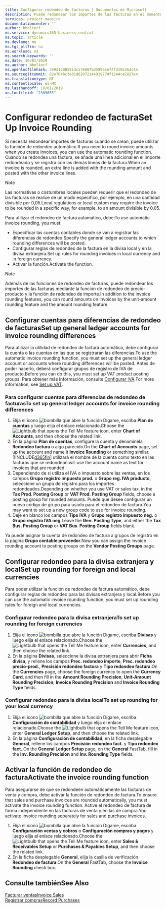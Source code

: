 ```yaml
---
title: Configurar redondeo de facturas | Documentos de Microsoft
description: Puede redondear los importes de las facturas en el momento en que éstas se crean. Además, las normativas o costumbres locales pueden requerir que el redondeo de las facturas se realice de un modo específico, por ejemplo, en una cantidad divisible por 0,05.
services: project-madeira
documentationcenter: ''
author: bholtorf
ms.service: dynamics365-business-central
ms.topic: article
ms.devlang: na
ms.tgt_pltfrm: na
ms.workload: na
ms.search.keywords: ''
ms.date: 10/01/2019
ms.author: bholtorf
ms.openlocfilehash: 399216085913c576007bd5996cef4f3192362c4b
ms.sourcegitcommit: 02e704bc3e01d62072144919774f1244c42827e4
ms.translationtype: HT
ms.contentlocale: es-MX
ms.lasthandoff: 10/01/2019
ms.locfileid: "2305655"
---
```

# <a name="set-up-invoice-rounding"></a><span data-ttu-id="384b9-104">Configurar redondeo de factura</span><span class="sxs-lookup"><span data-stu-id="384b9-104">Set Up Invoice Rounding</span></span>
<span data-ttu-id="384b9-105">Si necesita redondear importes de facturas cuando se crean, puede utilizar la función de redondeo automático.</span><span class="sxs-lookup"><span data-stu-id="384b9-105">If you need to round invoice amounts when you create invoices, you can use the automatic rounding function.</span></span> <span data-ttu-id="384b9-106">Cuando se redondea una factura, se añade una línea adicional en el importe redondeado y se registra con las demás líneas de la factura.</span><span class="sxs-lookup"><span data-stu-id="384b9-106">When an invoice is rounded, an extra line is added with the rounding amount and posted with the other invoice lines.</span></span>

> [!NOTE]  
>  <span data-ttu-id="384b9-107">Las normativas o costumbres locales pueden requerir que el redondeo de las facturas se realice de un modo específico, por ejemplo, en una cantidad divisible por 0,05.</span><span class="sxs-lookup"><span data-stu-id="384b9-107">Local regulations or local custom may require the invoice to be rounded in a specific way, for example, to an amount divisible by 0.05.</span></span>  

<span data-ttu-id="384b9-108">Para utilizar el redondeo de factura automático, debe:</span><span class="sxs-lookup"><span data-stu-id="384b9-108">To use automatic invoice rounding, you must:</span></span>  

* <span data-ttu-id="384b9-109">Especificar las cuentas contables donde se van a registrar las diferencias de redondeo.</span><span class="sxs-lookup"><span data-stu-id="384b9-109">Specify the general ledger accounts to which rounding differences will be posted.</span></span>  
* <span data-ttu-id="384b9-110">Configurar reglas de redondeo de la factura en la divisa local y en la divisa extranjera.</span><span class="sxs-lookup"><span data-stu-id="384b9-110">Set up rules for rounding invoices in local currency and in foreign currency.</span></span>  
* <span data-ttu-id="384b9-111">Activar la función.</span><span class="sxs-lookup"><span data-stu-id="384b9-111">Activate the function.</span></span>  

> [!NOTE]  
>  <span data-ttu-id="384b9-112">Además de las funciones de redondeo de facturas, puede redondear los importes de las facturas mediante la función de redondeo de precio-producto y la función de redondeo de importe.</span><span class="sxs-lookup"><span data-stu-id="384b9-112">In addition to the invoice rounding features, you can round amounts on invoices by the unit-amount rounding feature and the amount rounding feature.</span></span>  

## <a name="set-up-general-ledger-accounts-for-invoice-rounding-differences"></a><span data-ttu-id="384b9-113">Configurar cuentas para diferencias de redondeo de facturas</span><span class="sxs-lookup"><span data-stu-id="384b9-113">Set up general ledger accounts for invoice rounding differences</span></span>
<span data-ttu-id="384b9-114">Para utilizar la utilidad de redondeo de factura automático, debe configurar la cuenta o las cuentas en las que se registrarán las diferencias.</span><span class="sxs-lookup"><span data-stu-id="384b9-114">To use the automatic invoice rounding function, you must set up the general ledger account or accounts where rounding differences will be posted.</span></span> <span data-ttu-id="384b9-115">Antes de poder hacerlo, deberá configurar grupos de registro de IVA de producto.</span><span class="sxs-lookup"><span data-stu-id="384b9-115">Before you can do this, you must set up VAT product posting groups.</span></span> <span data-ttu-id="384b9-116">Para obtener más información, consulte [Configurar IVA](finance-setup-vat.md).</span><span class="sxs-lookup"><span data-stu-id="384b9-116">For more information, see [Set up VAT](finance-setup-vat.md).</span></span>  

### <a name="to-set-up-general-ledger-accounts-for-invoice-rounding-differences"></a><span data-ttu-id="384b9-117">Para configurar cuentas para diferencias de redondeo de facturas</span><span class="sxs-lookup"><span data-stu-id="384b9-117">To set up general ledger accounts for invoice rounding differences</span></span>  
1. <span data-ttu-id="384b9-118">Elija el icono ![bombilla que abre la función Dígame](media/ui-search/search_small.png "Dígame que desea hacer"), escriba **Plan de cuentas** y luego elija el enlace relacionado.</span><span class="sxs-lookup"><span data-stu-id="384b9-118">Choose the ![Lightbulb that opens the Tell Me feature](media/ui-search/search_small.png "Tell me what you want to do") icon, enter **Chart of Accounts**, and then choose the related link.</span></span>  
2. <span data-ttu-id="384b9-119">En la página **Plan de cuentas**, configure la cuenta y denomínela **Redondeo factura** o algo parecido.</span><span class="sxs-lookup"><span data-stu-id="384b9-119">On the **Chart of Accounts** page, set up the account and name it **Invoice Rounding** or something similar.</span></span> [!INCLUDE[d365fin](includes/d365fin_md.md)] <span data-ttu-id="384b9-120">utilizará el nombre de la cuenta como texto en las facturas que se redondean.</span><span class="sxs-lookup"><span data-stu-id="384b9-120">will use the account name as text for invoices that are rounded.</span></span>  
3. <span data-ttu-id="384b9-121">Dependiendo de si utiliza el IVA o impuesto sobre las ventas, en los campos **Grupo registro impuesto prod.** o **Grupo reg. IVA producto**, seleccione un grupo de registro para los importes redondeados.</span><span class="sxs-lookup"><span data-stu-id="384b9-121">Depending on whether you use VAT or sales tax, in the **Tax Prod. Posting Group** or **VAT Prod. Posting Group** fields, choose a posting group for rounded amounts.</span></span> <span data-ttu-id="384b9-122">Puede que desee configurar un nuevo código de grupo para usarlo para el redondeo de factura.</span><span class="sxs-lookup"><span data-stu-id="384b9-122">You may want to set up a new group code to use for invoice rounding.</span></span>
4. <span data-ttu-id="384b9-123">Deje en blanco los campos **Tipo IVA** y **Grupo registro impuesto neg.** o **Grupo registro IVA neg**.</span><span class="sxs-lookup"><span data-stu-id="384b9-123">Leave the **Gen. Posting Type**, and either the **Tax Bus. Posting Group** or **VAT Bus. Posting Group** fields blank.</span></span> <!-- Why do we say to leave these blank, when there are a lot of other fields we also leave blank but don't mention? -->  

<span data-ttu-id="384b9-124">Ya puede asignar la cuenta de redondeo de factura a grupos de registro en la página **Grupo contable proveedor**.</span><span class="sxs-lookup"><span data-stu-id="384b9-124">Now you can assign the invoice rounding account to posting groups on the **Vendor Posting Groups** page.</span></span>  <!-- Why only the vendor posting groups? -->

## <a name="set-up-rounding-for-foreign-and-local-currencies"></a><span data-ttu-id="384b9-125">Configurar redondeo para la divisa extranjera y local</span><span class="sxs-lookup"><span data-stu-id="384b9-125">Set up rounding for foreign and local currencies</span></span>
<span data-ttu-id="384b9-126">Para poder utilizar la función de redondeo de factura automático, debe configurar reglas de redondeo para las divisas extranjera y local.</span><span class="sxs-lookup"><span data-stu-id="384b9-126">Before you can use the automatic invoice rounding function, you must set up rounding rules for foreign and local currencies.</span></span>

### <a name="to-set-up-rounding-for-foreign-currencies"></a><span data-ttu-id="384b9-127">Configurar redondeo para la divisa extranjera</span><span class="sxs-lookup"><span data-stu-id="384b9-127">To set up rounding for foreign currencies</span></span>  
1. <span data-ttu-id="384b9-128">Elija el icono ![bombilla que abre la función Dígame](media/ui-search/search_small.png "Dígame que desea hacer"), escriba **Divisas** y luego elija el enlace relacionado.</span><span class="sxs-lookup"><span data-stu-id="384b9-128">Choose the ![Lightbulb that opens the Tell Me feature](media/ui-search/search_small.png "Tell me what you want to do") icon, enter **Currencies**, and then choose the related link.</span></span>  
2. <span data-ttu-id="384b9-129">En la página **Divisas**, seleccione la divisa extranjera para abrir **Ficha divisa**, y rellene los campos **Prec. redondeo importe**, **Prec. redondeo precio-prod.**, **Precisión redondeo factura** y **Tipo redondeo factura**.</span><span class="sxs-lookup"><span data-stu-id="384b9-129">On the **Currencies** page, choose the foreign currency to open the **Currency Card**, and then fill in the **Amount Rounding Precision**, **Unit-Amount Rounding Precision**, **Invoice Rounding Precision** and **Invoice Rounding Type** fields.</span></span>

### <a name="to-set-up-rounding-for-your-local-currency"></a><span data-ttu-id="384b9-130">Configurar redondeo para la divisa local</span><span class="sxs-lookup"><span data-stu-id="384b9-130">To set up rounding for your local currency</span></span>
1. <span data-ttu-id="384b9-131">Elija el icono ![bombilla que abre la función Dígame](media/ui-search/search_small.png "Dígame que desea hacer"), escriba **Configuración de contabilidad** y luego elija el enlace relacionado.</span><span class="sxs-lookup"><span data-stu-id="384b9-131">Choose the ![Lightbulb that opens the Tell Me feature](media/ui-search/search_small.png "Tell me what you want to do") icon, enter **General Ledger Setup**, and then choose the related link.</span></span>  
2. <span data-ttu-id="384b9-132">En la página **Configuración de contabilidad**, en la ficha desplegable **General**, rellene los campos **Precisión redondeo fact.** y **Tipo redondeo fact.**.</span><span class="sxs-lookup"><span data-stu-id="384b9-132">On the **General Ledger Setup** page, on the **General** FastTab, fill in the **Inv. Rounding Precision** and **Inv. Rounding Type** fields.</span></span>  

## <a name="activate-the-invoice-rounding-function"></a><span data-ttu-id="384b9-133">Activar la función de redondeo de factura</span><span class="sxs-lookup"><span data-stu-id="384b9-133">Activate the invoice rounding function</span></span>  
<span data-ttu-id="384b9-134">Para asegurarse de que se redondeen automáticamente las facturas de venta y compra, debe activar la función de redondeo de factura.</span><span class="sxs-lookup"><span data-stu-id="384b9-134">To ensure that sales and purchase invoices are rounded automatically, you must activate the invoice rounding function.</span></span> <span data-ttu-id="384b9-135">Active el redondeo de factura de forma independiente en las facturas de venta y en las de compra.</span><span class="sxs-lookup"><span data-stu-id="384b9-135">You activate invoice rounding separately for sales and purchase invoices.</span></span>

1. <span data-ttu-id="384b9-136">Elija el icono ![bombilla que abre la función Dígame](media/ui-search/search_small.png "Dígame que desea hacer"), escriba **Configuración ventas y cobros** o **Configuración compras y pagos** y luego elija el enlace relacionado.</span><span class="sxs-lookup"><span data-stu-id="384b9-136">Choose the ![Lightbulb that opens the Tell Me feature](media/ui-search/search_small.png "Tell me what you want to do") icon, enter **Sales & Receivables Setup** or **Purchases & Payables Setup**, and then choose the related link.</span></span>  
2. <span data-ttu-id="384b9-137">En la ficha desplegable **General**, elija la casilla de verificación **Redondeo de factura**.</span><span class="sxs-lookup"><span data-stu-id="384b9-137">On the **General** FastTab, choose the **Invoice Rounding** check box.</span></span>  

## <a name="see-also"></a><span data-ttu-id="384b9-138">Consulte también</span><span class="sxs-lookup"><span data-stu-id="384b9-138">See Also</span></span>  
[<span data-ttu-id="384b9-139">Facturar ventas</span><span class="sxs-lookup"><span data-stu-id="384b9-139">Invoice Sales</span></span>](sales-how-invoice-sales.md)  
[<span data-ttu-id="384b9-140">Registrar compras</span><span class="sxs-lookup"><span data-stu-id="384b9-140">Record Purchases</span></span>](purchasing-how-record-purchases.md)

